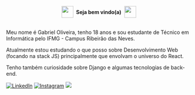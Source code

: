 <div style="
display: flex;
align-items: center;
justify-content: center;
">
  <img src="https://camo.githubusercontent.com/e8e7b06ecf583bc040eb60e44eb5b8e0ecc5421320a92929ce21522dbc34c891/68747470733a2f2f6d656469612e67697068792e636f6d2f6d656469612f6876524a434c467a6361737252346961377a2f67697068792e676966" width="30px" 
  style="
  width: 2rem;
  height: 2rem;
  margin-right: 0.5rem;
  ">
  <strong>Seja bem vindo(a)</strong>
  <img src="https://camo.githubusercontent.com/e8e7b06ecf583bc040eb60e44eb5b8e0ecc5421320a92929ce21522dbc34c891/68747470733a2f2f6d656469612e67697068792e636f6d2f6d656469612f6876524a434c467a6361737252346961377a2f67697068792e676966" width="30px" 
  style="
  width: 2rem;
  height: 2rem;
  margin-left: 0.5rem;
  ">
</div>
<p><br>Meu nome é Gabriel Oliveira, tenho 18 anos e sou estudante de Técnico em Informática pelo IFMG - Campus Ribeirão das Neves.</p>

<p>Atualmente estou estudando o que posso sobre Desenvolvimento Web (focando na stack JS) principalmente que envolvam o universo do React. <br>

Tenho também curiosidade sobre Django e algumas tecnologias de back-end.
</p>

<p align="space-evenly">
	<a href="https://www.linkedin.com/in/g4brieloliveira"><img src="https://camo.githubusercontent.com/6e057131bdb1008966629f26a019e818a7f12cc7e9adfb92f0b6ba98098d4dfa/68747470733a2f2f696d672e736869656c64732e696f2f62616467652f2d4c696e6b6564496e2d626c75653f7374796c653d666c61742d737175617265266c6f676f3d4c696e6b6564696e266c6f676f436f6c6f723d7768697465266c696e6b3d68747470733a2f2f7777772e6c696e6b6564696e2e636f6d2f696e2f7765766572746f6e2d6d6174612d3333343530383162312f" alt="LinkedIn"></a>
  <a href="https://www.instagram.com/gabreuolv_"><img src="https://camo.githubusercontent.com/97fe2ab26abb308cc4867c98c87cd5b72451891fae18e8f437fdeecc557e6f40/68747470733a2f2f696d672e736869656c64732e696f2f62616467652f2d496e7374616772616d2d3163613066313f7374796c653d666c61742d737175617265266c6162656c436f6c6f723d336637323962266c6f676f3d696e7374616772616d266c6f676f436f6c6f723d7768697465266c696e6b3d68747470733a2f2f7777772e696e7374616772616d2e636f6d2f7765766572746f6e2e6d6174612f" alt="Instagram"></a>
  <a href="https://g4brieloliveira.vercel.app/"><img src="https://img.shields.io/badge/-Curriculo-blue?style=flat-square&logo=appveyor"/></a>
</p>


